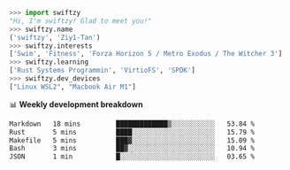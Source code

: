 ```python
>>> import swiftzy
"Hi, I'm swiftzy! Glad to meet you!"
>>> swiftzy.name
('swiftzy', 'Ziy1-Tan')
>>> swiftzy.interests
['Swim', 'Fitness', 'Forza Horizon 5 / Metro Exodus / The Witcher 3']
>>> swiftzy.learning
['Rust Systems Programmin', 'VirtioFS', 'SPDK']
>>> swiftzy.dev_devices
["Linux WSL2", "Macbook Air M1"]
```
📊 **Weekly development breakdown**
<!--START_SECTION:waka-->

```txt
Markdown   18 mins         █████████████▒░░░░░░░░░░░   53.84 %
Rust       5 mins          ████░░░░░░░░░░░░░░░░░░░░░   15.79 %
Makefile   5 mins          ███▓░░░░░░░░░░░░░░░░░░░░░   15.09 %
Bash       3 mins          ██▓░░░░░░░░░░░░░░░░░░░░░░   10.94 %
JSON       1 min           █░░░░░░░░░░░░░░░░░░░░░░░░   03.65 %
```

<!--END_SECTION:waka-->

